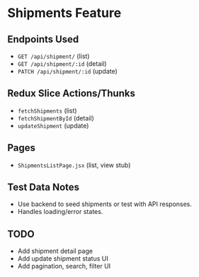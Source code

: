 # Shipments Feature

## Endpoints Used
- `GET /api/shipment/` (list)
- `GET /api/shipment/:id` (detail)
- `PATCH /api/shipment/:id` (update)

## Redux Slice Actions/Thunks
- `fetchShipments` (list)
- `fetchShipmentById` (detail)
- `updateShipment` (update)

## Pages
- `ShipmentsListPage.jsx` (list, view stub)

## Test Data Notes
- Use backend to seed shipments or test with API responses.
- Handles loading/error states.

## TODO
- Add shipment detail page
- Add update shipment status UI
- Add pagination, search, filter UI
